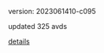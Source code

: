 version: 2023061410-c095

updated 325 avds

[details](https://github.com/0x74f917491bfa7ebfa379/ali_avd_db/blob/master/change_log/2023/06/14/10/c095.txt)